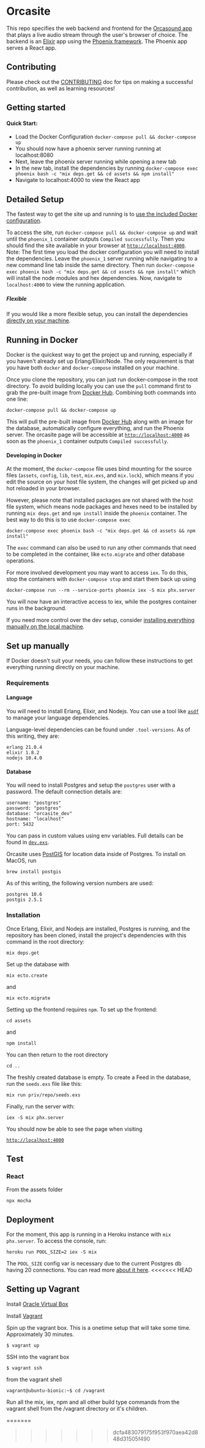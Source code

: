 # Orcasite

This repo specifies the web backend and frontend for the [Orcasound app](http://live.orcasound.net) that plays a live audio stream through the user's browser of choice. The backend is an [Elixir](https://elixir-lang.org/) app using the [Phoenix framework](https://phoenixframework.org/). The Phoenix app serves a React app.

## Contributing

Please check out the [CONTRIBUTING](CONTRIBUTING.md) doc for tips on making a successful contribution, as well as learning resources!

## Getting started

#### Quick Start: 
- Load the Docker Configuration `docker-compose pull && docker-compose up` 
- You should now have a phoenix server running running at localhost:8080
- Next, leave the phoenix server running while opening a new tab
- In the new tab, install the dependencies by running `docker-compose exec phoenix bash -c "mix deps.get && cd assets && npm install"`
- Navigate to localhost:4000 to view the React app

## Detailed Setup

The fastest way to get the site up and running is to [use the included Docker configuration](#running-in-docker).

To access the site, run `docker-compose pull && docker-compose up` and wait until the `phoenix_1` container outputs `Compiled successfully`. Then you should find the site available in your browser at [`http://localhost:4000`](http://localhost:4000).
Note:  The first time you load the docker configuration you will need to install the dependencies.  Leave the `phoenix_1` server running while navigating to a new command line tab inside the same directory.  Then run `docker-compose exec phoenix bash -c "mix deps.get && cd assets && npm install"` which will install the node modules and hex dependencies.  Now, navigate to `localhost:4000` to view the running application.

##### Flexible

If you would like a more flexible setup, you can install the dependencies [directly on your machine](#set-up-manually).

## Running in Docker

Docker is the quickest way to get the project up and running, especially if you haven't already set up Erlang/Elixir/Node. The only requirement is that you have both `docker` and `docker-compose` installed on your machine.

Once you clone the repository, you can just run docker-compose in the root directory. To avoid building locally you can use the `pull` command first to grab the pre-built image from [Docker Hub](https://hub.docker.com/r/orcasound/orcasite). Combining both commands into one line:

`docker-compose pull && docker-compose up`

This will pull the pre-built image from [Docker Hub](https://hub.docker.com/r/orcasound/orcasite) along with an image for the database, automatically configure everything, and run the Phoenix server. The orcasite page will be accessible at [`http://localhost:4000`](http://localhost:4000) as soon as the `phoenix_1` container outputs `Compiled successfully`.

#### Developing in Docker

At the moment, the `docker-compose` file uses bind mounting for the source files (`assets`, `config`, `lib`, `test`, `mix.exs`, and `mix.lock`), which means if you edit the source on your host file system, the changes will get picked up and hot reloaded in your browser.

However, please note that installed packages are not shared with the host file system, which means node packages and hexes need to be installed by running `mix deps.get` and `npm install` inside the `phoenix` container. The best way to do this is to use `docker-compose exec`

`docker-compose exec phoenix bash -c "mix deps.get && cd assets && npm install"`

The `exec` command can also be used to run any other commands that need to be completed in the container, like `ecto.migrate` and other database operations.

For more involved development you may want to access `iex`. To do this, stop the containers with `docker-compose stop` and start them back up using

`docker-compose run --rm --service-ports phoenix iex -S mix phx.server`

You will now have an interactive access to iex, while the postgres container runs in the background.

If you need more control over the dev setup, consider [installing everything manually on the local machine](#set-up-manually).

## Set up manually

If Docker doesn't suit your needs, you can follow these instructions to get everything running directly on your machine.

### Requirements

#### Language

You will need to install Erlang, Elixir, and Nodejs. You can use a tool like [`asdf`](https://github.com/asdf-vm/asdf) to manage your language dependencies.

Language-level dependencies can be found under `.tool-versions`. As of this writing, they are:

```
erlang 21.0.4
elixir 1.8.2
nodejs 10.4.0
```

#### Database

You will need to install Postgres and setup the `postgres` user with a password. The default connection details are:

```
username: "postgres"
password: "postgres"
database: "orcasite_dev"
hostname: "localhost"
port: 5432
```

You can pass in custom values using env variables. Full details can be found in [`dev.exs`](config/dev.exs).

Orcasite uses [PostGIS](http://postgis.net/) for location data inside of Postgres. To install on MacOS, run

`brew install postgis`

As of this writing, the following version numbers are used:

```
postgres 10.6
postgis 2.5.1
```

### Installation

Once Erlang, Elixir, and Nodejs are installed, Postgres is running, and the repository has been cloned, install the project's dependencies with this command in the root directory:

`mix deps.get`

Set up the database with

`mix ecto.create`

and

`mix ecto.migrate`

Setting up the frontend requires `npm`. To set up the frontend:

`cd assets`

and

`npm install`

You can then return to the root directory

`cd ..`

The freshly created database is empty. To create a Feed in the database, run the `seeds.exs` file like this:

`mix run priv/repo/seeds.exs`

Finally, run the server with:

`iex -S mix phx.server`

You should now be able to see the page when visiting

[`http://localhost:4000`](http://localhost:4000)

## Test

### React

From the assets folder

`npx mocha`

## Deployment

For the moment, this app is running in a Heroku instance with `mix phx.server`. To access the console, run:

`heroku run POOL_SIZE=2 iex -S mix`

The `POOL_SIZE` config var is necessary due to the current Postgres db having 20 connections. You can read more [about it here](https://hexdocs.pm/phoenix/heroku.html#creating-environment-variables-in-heroku).
<<<<<<< HEAD


## Setting up Vagrant

Install [Oracle Virtual Box](https://www.virtualbox.org/wiki/Downloads)

Install [Vagrant](https://www.vagrantup.com/downloads.html)

Spin up the vagrant box. This is a onetime setup that will take some time. Approximately 30 minutes.
```
$ vagrant up
```

SSH into the vagrant box
```
$ vagrant ssh
```

from the vagrant shell

```
vagrant@ubuntu-bionic:~$ cd /vagrant
```

Run all the mix, iex, npm and all other build type commands from the vagrant shell from the /vagrant directory or it's children.

=======
>>>>>>> dcfa483079175f953f970aea42d848d31505f490

